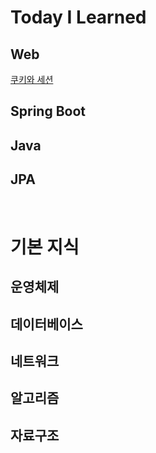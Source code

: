 # Today I Learned
## Web 
[쿠키와 세션](https://github.com/hwang11/TIL/blob/master/WEB/%EC%BF%A0%ED%82%A4%EC%99%80%EC%84%B8%EC%85%98.md) 

## Spring Boot 

## Java 
## JPA
<br>

# 기본 지식
## 운영체제
## 데이터베이스
## 네트워크
## 알고리즘
## 자료구조 
